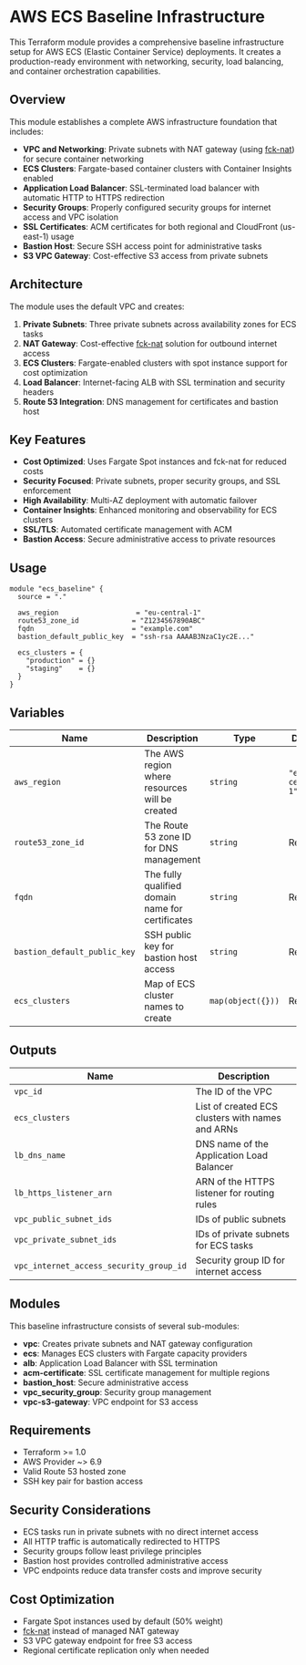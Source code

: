 # AWS ECS Baseline Infrastructure

This Terraform module provides a comprehensive baseline infrastructure setup for AWS ECS (Elastic Container Service) deployments. It creates a production-ready environment with networking, security, load balancing, and container orchestration capabilities.

## Overview

This module establishes a complete AWS infrastructure foundation that includes:

- **VPC and Networking**: Private subnets with NAT gateway (using [fck-nat](https://fck-nat.dev/stable/)) for secure container networking
- **ECS Clusters**: Fargate-based container clusters with Container Insights enabled
- **Application Load Balancer**: SSL-terminated load balancer with automatic HTTP to HTTPS redirection
- **Security Groups**: Properly configured security groups for internet access and VPC isolation
- **SSL Certificates**: ACM certificates for both regional and CloudFront (us-east-1) usage
- **Bastion Host**: Secure SSH access point for administrative tasks
- **S3 VPC Gateway**: Cost-effective S3 access from private subnets

## Architecture

The module uses the default VPC and creates:

1. **Private Subnets**: Three private subnets across availability zones for ECS tasks
2. **NAT Gateway**: Cost-effective [fck-nat](https://fck-nat.dev/stable/) solution for outbound internet access
3. **ECS Clusters**: Fargate-enabled clusters with spot instance support for cost optimization
4. **Load Balancer**: Internet-facing ALB with SSL termination and security headers
5. **Route 53 Integration**: DNS management for certificates and bastion host

## Key Features

- **Cost Optimized**: Uses Fargate Spot instances and fck-nat for reduced costs
- **Security Focused**: Private subnets, proper security groups, and SSL enforcement
- **High Availability**: Multi-AZ deployment with automatic failover
- **Container Insights**: Enhanced monitoring and observability for ECS clusters
- **SSL/TLS**: Automated certificate management with ACM
- **Bastion Access**: Secure administrative access to private resources

## Usage

```hcl
module "ecs_baseline" {
  source = "."
  
  aws_region                   = "eu-central-1"
  route53_zone_id             = "Z1234567890ABC"
  fqdn                        = "example.com"
  bastion_default_public_key  = "ssh-rsa AAAAB3NzaC1yc2E..."
  
  ecs_clusters = {
    "production" = {}
    "staging"    = {}
  }
}
```

## Variables

| Name | Description | Type | Default |
|------|-------------|------|---------|
| `aws_region` | The AWS region where resources will be created | `string` | `"eu-central-1"` |
| `route53_zone_id` | The Route 53 zone ID for DNS management | `string` | Required |
| `fqdn` | The fully qualified domain name for certificates | `string` | Required |
| `bastion_default_public_key` | SSH public key for bastion host access | `string` | Required |
| `ecs_clusters` | Map of ECS cluster names to create | `map(object({}))` | Required |

## Outputs

| Name | Description |
|------|-------------|
| `vpc_id` | The ID of the VPC |
| `ecs_clusters` | List of created ECS clusters with names and ARNs |
| `lb_dns_name` | DNS name of the Application Load Balancer |
| `lb_https_listener_arn` | ARN of the HTTPS listener for routing rules |
| `vpc_public_subnet_ids` | IDs of public subnets |
| `vpc_private_subnet_ids` | IDs of private subnets for ECS tasks |
| `vpc_internet_access_security_group_id` | Security group ID for internet access |

## Modules

This baseline infrastructure consists of several sub-modules:

- **vpc**: Creates private subnets and NAT gateway configuration
- **ecs**: Manages ECS clusters with Fargate capacity providers
- **alb**: Application Load Balancer with SSL termination
- **acm-certificate**: SSL certificate management for multiple regions
- **bastion_host**: Secure administrative access
- **vpc_security_group**: Security group management
- **vpc-s3-gateway**: VPC endpoint for S3 access

## Requirements

- Terraform >= 1.0
- AWS Provider ~> 6.9
- Valid Route 53 hosted zone
- SSH key pair for bastion access

## Security Considerations

- ECS tasks run in private subnets with no direct internet access
- All HTTP traffic is automatically redirected to HTTPS
- Security groups follow least privilege principles
- Bastion host provides controlled administrative access
- VPC endpoints reduce data transfer costs and improve security

## Cost Optimization

- Fargate Spot instances used by default (50% weight)
- [fck-nat](https://fck-nat.dev/stable/) instead of managed NAT gateway
- S3 VPC gateway endpoint for free S3 access
- Regional certificate replication only when needed